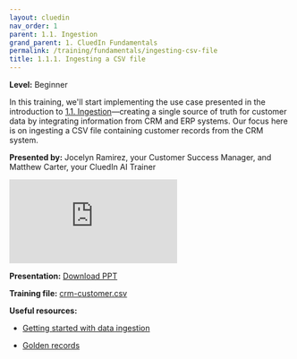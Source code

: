 ```yaml
---
layout: cluedin
nav_order: 1
parent: 1.1. Ingestion
grand_parent: 1. CluedIn Fundamentals
permalink: /training/fundamentals/ingesting-csv-file
title: 1.1.1. Ingesting a CSV file
---
```


**Level:** Beginner

In this training, we'll start implementing the use case presented in the introduction to [1.1. Ingestion](/training/fundamentals/ingestion)—creating a single source of truth for customer data by integrating information from CRM and ERP systems. Our focus here is on ingesting a CSV file containing customer records from the CRM system.

**Presented by:** Jocelyn Ramirez, your Customer Success Manager, and Matthew Carter, your CluedIn AI Trainer

<div class="videoFrame">
<iframe src="https://player.vimeo.com/video/1087088366?badge=0&amp;autopause=0&amp;player_id=0&amp;app_id=58479" frameborder="0" allow="autoplay; fullscreen; picture-in-picture; clipboard-write;" title="CluedIn Fundamentals: Ingesting a CSV file"></iframe>
</div>

**Presentation:** <a href="../../../assets/other/training-ppt/ingesting-a-csv-file.pptx" download>Download PPT</a>

**Training file:** <a href="../../../assets/other/crm-customer.csv" download>crm-customer.csv</a>

**Useful resources:**

- [Getting started with data ingestion](/getting-started/data-ingestion)

- [Golden records](/key-terms-and-features/golden-records)